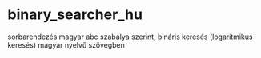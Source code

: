 # binary_searcher_hu

sorbarendezés magyar abc szabálya szerint, bináris keresés (logaritmikus keresés) magyar nyelvű szövegben

